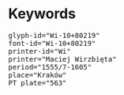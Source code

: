 # Keywords
<pre>
glyph-id="Wi-10+80219"
font-id="Wi-10+80219"
printer-id="Wi"
printer="Maciej Wirzbięta"
period="1555/7-1605"
place="Kraków"
PT plate="563"
</pre>
